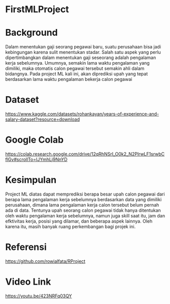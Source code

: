 # FirstMLProject

# Background
Dalam menentukan gaji seorang pegawai baru, suatu perusahaan bisa jadi kebingungan karena sulit menentukan stadar. Salah satu aspek yang perlu dipertimbangkan dalam menentukan gaji seseorang adalah pengalaman kerja sebelumnya. Umumnya, semakin lama waktu pengalaman yang dimiliki, maka otomatis calon pegawai tersebut semakin ahli dalam bidangnya. Pada project ML kali ini, akan diprediksi upah yang tepat berdasarkan lama waktu pengalaman bekerja calon pegawai

# Dataset
https://www.kaggle.com/datasets/rohankayan/years-of-experience-and-salary-dataset?resource=download 

# Google Colab
https://colab.research.google.com/drive/12qRhNSrI_O0k2_N2PlrwLF1srwbCflGv#scrollTo=IJYmhLj9NnYD 

# Kesimpulan
Project ML diatas dapat memprediksi berapa besar upah calon pegawai dari berapa lama pengalaman kerja sebelumnya berdasarkan data yang dimiliki perusahaan, dimana lama pengalaman kerja calon tersebut belum pernah ada di data.
Tentunya upah seorang calon pegawai tidak hanya ditentukan oleh waktu pengalaman kerja sebelumnya, namun juga skill saat itu, jam dan efktivitas kerja, posisi yang dilamar, dan beberapa aspek lainnya. Oleh karena itu, masih banyak ruang perkembangan bagi projek ini.

# Referensi
https://github.com/rowialfata/RProject

# Video Link
https://youtu.be/423NRFq03QY  
